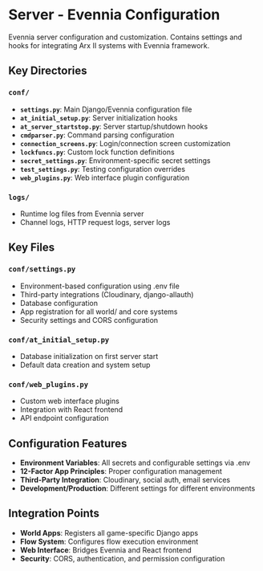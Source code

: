 # Server - Evennia Configuration

Evennia server configuration and customization. Contains settings and hooks for integrating Arx II systems with Evennia framework.

## Key Directories

### `conf/`
- **`settings.py`**: Main Django/Evennia configuration file
- **`at_initial_setup.py`**: Server initialization hooks
- **`at_server_startstop.py`**: Server startup/shutdown hooks
- **`cmdparser.py`**: Command parsing configuration
- **`connection_screens.py`**: Login/connection screen customization
- **`lockfuncs.py`**: Custom lock function definitions
- **`secret_settings.py`**: Environment-specific secret settings
- **`test_settings.py`**: Testing configuration overrides
- **`web_plugins.py`**: Web interface plugin configuration

### `logs/`
- Runtime log files from Evennia server
- Channel logs, HTTP request logs, server logs

## Key Files

### `conf/settings.py`
- Environment-based configuration using .env file
- Third-party integrations (Cloudinary, django-allauth)
- Database configuration
- App registration for all world/ and core systems
- Security settings and CORS configuration

### `conf/at_initial_setup.py`
- Database initialization on first server start
- Default data creation and system setup

### `conf/web_plugins.py`
- Custom web interface plugins
- Integration with React frontend
- API endpoint configuration

## Configuration Features

- **Environment Variables**: All secrets and configurable settings via .env
- **12-Factor App Principles**: Proper configuration management
- **Third-Party Integration**: Cloudinary, social auth, email services
- **Development/Production**: Different settings for different environments

## Integration Points

- **World Apps**: Registers all game-specific Django apps
- **Flow System**: Configures flow execution environment
- **Web Interface**: Bridges Evennia and React frontend
- **Security**: CORS, authentication, and permission configuration
